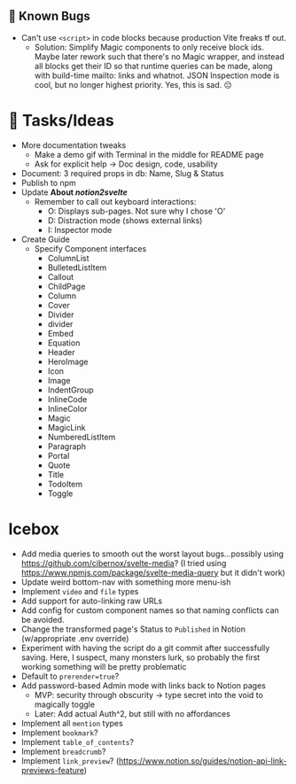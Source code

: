 ## 🐞 Known Bugs

- Can't use `<script>` in code blocks because production Vite freaks tf out.
  - Solution: Simplify Magic components to only receive block ids. Maybe later rework such that there's no Magic wrapper, and instead all blocks get their ID so that runtime queries can be made, along with build-time mailto: links and whatnot. JSON Inspection mode is cool, but no longer highest priority. Yes, this is sad. 😔

# 🐝 Tasks/Ideas

- More documentation tweaks
  - Make a demo gif with Terminal in the middle for README page
  - Ask for explicit help -> Doc design, code, usability
- Document: 3 required props in db: Name, Slug & Status
- Publish to npm
- Update **About _notion2svelte_**
  - Remember to call out keyboard interactions:
    - O: Displays sub-pages. Not sure why I chose 'O'
    - D: Distraction mode (shows external links)
    - I: Inspector mode
- Create Guide
  - Specify Component interfaces
    - ColumnList
    - BulletedListItem
    - Callout
    - ChildPage
    - Column
    - Cover
    - Divider
    - divider
    - Embed
    - Equation
    - Header
    - HeroImage
    - Icon
    - Image
    - IndentGroup
    - InlineCode
    - InlineColor
    - Magic
    - MagicLink
    - NumberedListItem
    - Paragraph
    - Portal
    - Quote
    - Title
    - TodoItem
    - Toggle

# Icebox

- Add media queries to smooth out the worst layout bugs…possibly using https://github.com/cibernox/svelte-media? (I tried using https://www.npmjs.com/package/svelte-media-query but it didn't work)
- Update weird bottom-nav with something more menu-ish
- Implement `video` and `file` types
- Add support for auto-linking raw URLs
- Add config for custom component names so that naming conflicts can be avoided.
- Change the transformed page's Status to `Published` in Notion (w/appropriate .env override)
- Experiment with having the script do a git commit after successfully saving. Here, I suspect, many monsters lurk, so probably the first working something will be pretty problematic
- Default to `prerender=true`?
- Add password-based Admin mode with links back to Notion pages
  - MVP: security through obscurity -> type secret into the void to magically toggle
  - Later: Add actual Auth^2, but still with no affordances
- Implement all `mention` types
- Implement `bookmark`?
- Implement `table_of_contents`?
- Implement `breadcrumb`?
- Implement `link_preview`? (https://www.notion.so/guides/notion-api-link-previews-feature)
